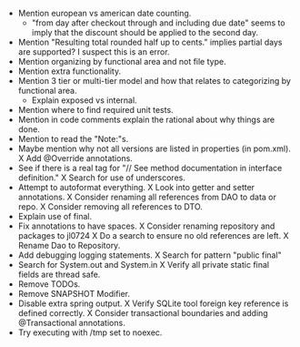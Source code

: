 * Mention european vs american date counting.
  * "from day after checkout through and including due date" seems to imply that the discount should be applied to the second day.
* Mention "Resulting total rounded half up to cents." implies partial days are supported? I suspect this is an error.
* Mention organizing by functional area and not file type.
* Mention extra functionality.
* Mention 3 tier or multi-tier model and how that relates to categorizing by functional area.
  * Explain exposed vs internal.
* Mention where to find required unit tests.
* Mention in code comments explain the rational about why things are done.
* Mention to read the "Note:"s.
* Maybe mention why not all versions are listed in properties (in pom.xml).
X Add @Override annotations.
* See if there is a real tag for "// See method documentation in interface definition."
X Search for use of underscores.
* Attempt to autoformat everything.
X Look into getter and setter annotations.
X Consider renaming all references from DAO to data or repo.
X Consider removing all references to DTO.
* Explain use of final.
* Fix annotations to have spaces.
X Consider renaming repository and packages to jl0724
  X Do a search to ensure no old references are left.
X Rename Dao to Repository.
* Add debugging logging statements.
X Search for pattern "public final"
* Search for System.out and System.in
X Verify all private static final fields are thread safe.
* Remove TODOs.
* Remove SNAPSHOT Modifier.
* Disable extra spring output.
X Verify SQLite tool foreign key reference is defined correctly.
X Consider transactional boundaries and adding @Transactional annotations.
* Try executing with /tmp set to noexec.
